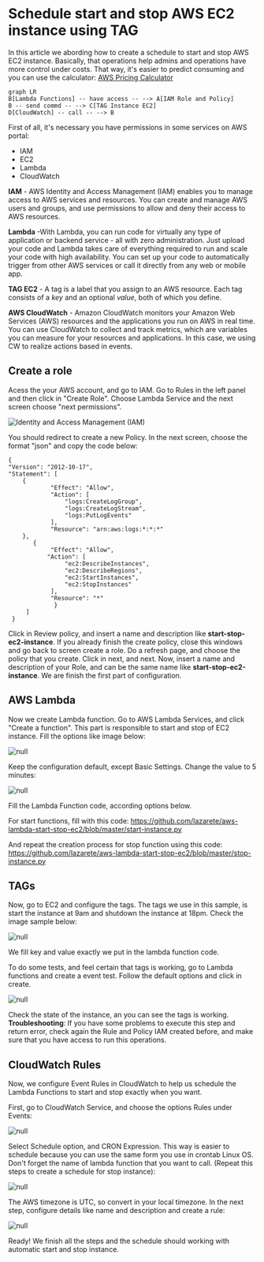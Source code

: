 # Schedule start and stop AWS EC2 instance using TAG

In this article we abording how to create a schedule to start and stop AWS EC2 instance.
Basically, that operations help admins and operations have more control under costs. That way, it's easier to predict consuming and you can use the calculator:  [AWS Pricing Calculator](https://calculator.aws/#/)

```mermaid
graph LR
B[Lambda Functions] -- have access -- --> A[IAM Role and Policy]
B -- send commd -- --> C[TAG Instance EC2]
D[CloudWatch] -- call -- --> B
```

First of all, it's necessary you have permissions in some services on AWS portal:
- IAM
- EC2
- Lambda
- CloudWatch

**IAM**  - AWS Identity and Access Management (IAM) enables you to manage access to AWS services and resources. You can create and manage AWS users and groups, and use permissions to allow and deny their access to AWS resources.

**Lambda**  -With Lambda, you can run code for virtually any type of application or backend service - all with zero administration. Just upload your code and Lambda takes care of everything required to run and scale your code with high availability. You can set up your code to automatically trigger from other AWS services or call it directly from any web or mobile app.

**TAG EC2** -  A tag is a label that you assign to an AWS resource. Each tag consists of a _key_ and an optional _value_, both of which you define.

**AWS CloudWatch**  - Amazon CloudWatch monitors your Amazon Web Services (AWS) resources and the applications you run on AWS in real time. You can use CloudWatch to collect and track metrics, which are variables you can measure for your resources and applications. In this case, we using CW to realize actions based in events.

## Create a role
Acess the your AWS account, and go to IAM.
Go to Rules in the left panel and then click in "Create Role".
Choose Lambda Service and the next screen choose "next permissions".

![Identity and Access Management (IAM)](https://www.lazarete.com.br/images/uploads/funcao-lambda-step-02.1.png)

You should redirect to create a new Policy.
In the next screen, choose the format "json" and copy the code below:
    
    {
    "Version": "2012-10-17",
    "Statement": [
        {
                "Effect": "Allow",
                "Action": [
                    "logs:CreateLogGroup",
                    "logs:CreateLogStream",
                    "logs:PutLogEvents"
                ],
                "Resource": "arn:aws:logs:*:*:*"
        },
           {
                "Effect": "Allow",
               "Action": [
                    "ec2:DescribeInstances",
                    "ec2:DescribeRegions",
                    "ec2:StartInstances",
                    "ec2:StopInstances"
                ],
                "Resource": "*"
                 }
         ]
     }

Click in Review policy, and insert a name and description like **start-stop-ec2-instance**.
If you already finish the create policy, close this windows and go back to screen create a role.
Do a refresh page, and choose the policy that you create.
Click in next, and next.
Now, insert a name and description of your Role, and can be the same name like **start-stop-ec2-instance**.
We are finish the first part of configuration.

## AWS Lambda
Now we create Lambda function. 
Go to AWS Lambda Services, and click "Create a function". This part is responsible to start and stop of EC2 instance. Fill the options like image below:

![null](https://www.lazarete.com.br/images/uploads/lambda-step-03.png)

Keep the configuration default, except Basic Settings. Change the value to 5 minutes:

![null](https://www.lazarete.com.br/images/uploads/lambda-step-07.png)

Fill the Lambda Function code, according options below.

For start functions, fill with this code: https://github.com/lazarete/aws-lambda-start-stop-ec2/blob/master/start-instance.py

And repeat the creation process for stop function using this code: https://github.com/lazarete/aws-lambda-start-stop-ec2/blob/master/stop-instance.py

## TAGs

Now, go to EC2 and configure the tags. The tags we use in this sample, is start the instance at 9am and shutdown the instance at 18pm. Check the image sample below:

![null](https://www.lazarete.com.br/images/uploads/add-tags.png)

We fill key and value exactly we put in the lambda function code.

To do some tests, and feel certain that tags is working, go to Lambda functions and create a event test. Follow the default options and click in create.

![null](https://www.lazarete.com.br/images/uploads/stop-test.png)

Check the state of the instance, an you can see the tags is working.
**Troubleshooting**: If you have some problems to execute this step and return error, check again the Rule and Policy IAM created before, and make sure that you have access to run this operations.

## CloudWatch Rules

Now, we configure Event Rules in CloudWatch to help us schedule the Lambda Functions to start and stop exactly when you want. 

First, go to CloudWatch Service, and choose the options Rules under Events:

![null](https://www.lazarete.com.br/images/uploads/create-rule-cloudwatch.png)

Select Schedule option, and CRON Expression. This way is easier to schedule because you can use the same form you use in crontab Linux OS. Don't forget the name of lambda function that you want to call. (Repeat this steps to create a schedule for stop instance):

![null](https://www.lazarete.com.br/images/uploads/create-rule-cloudwatch-step-1.png)

The AWS timezone is UTC, so convert in your local timezone.
In the next step, configure details like name and description and create a rule:

![null](https://www.lazarete.com.br/images/uploads/create-rule-cloudwatch-step-2.png)

Ready! We finish all the steps and the schedule should working with automatic start and stop instance.
